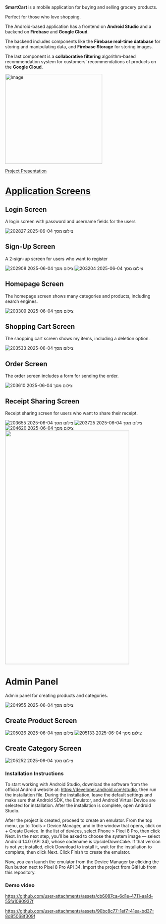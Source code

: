 **SmartCart** is a mobile application for buying and selling grocery products.

Perfect for those who love shopping.

The Android-based application has a frontend on **Android Studio** and a backend on **Firebase** and **Google Cloud**.


The backend includes components like the **Firebase real-time database** for storing and manipulating data, and **Firebase Storage** for storing images.


The last component is a **collaborative filtering** algorithm-based recommendation system for customers' recommendations of products on the **Google Cloud**.

<img width="313" height="289" alt="Image" src="https://github.com/user-attachments/assets/defd3889-a329-4eaf-aca3-0d0a8bda8ff6" />

[Project Presentation](https://github.com/user-attachments/files/21995432/MOBILE.pptx)




<h1><u>Application Screens</u></h1>

## Login Screen
A login screen with password and username fields for the users

![צילום מסך 2025-06-04 202827](https://github.com/user-attachments/assets/e0128cf4-8b8d-42bc-81da-2f4da1518369)


## Sign-Up Screen
A 2-sign-up screen for users who want to register

![צילום מסך 2025-06-04 202908](https://github.com/user-attachments/assets/11e1d01b-5278-49a4-84c5-540bbe0f8482)
![צילום מסך 2025-06-04 203204](https://github.com/user-attachments/assets/55e0a96a-486a-4270-b86f-34675245569b)

## Homepage Screen
The homepage screen shows many categories and products, including search engines.

![צילום מסך 2025-06-04 203309](https://github.com/user-attachments/assets/ce347c42-a0f1-45f4-8949-b35fee18bbf8)
## Shopping Cart Screen
The shopping cart screen shows my items, including a deletion option.

![צילום מסך 2025-06-04 203533](https://github.com/user-attachments/assets/da80c395-546a-48f5-aff8-78a79af00ec3)
## Order Screen
The order screen includes a form for sending the order.

![צילום מסך 2025-06-04 203610](https://github.com/user-attachments/assets/1b178dc1-5b6a-41e9-bb19-4605523d4253)


## Receipt Sharing Screen
Receipt sharing screen for users who want to share their receipt.

![צילום מסך 2025-06-04 203655](https://github.com/user-attachments/assets/faad7ab2-d045-48d0-9ba7-b9d03aa194e5)
![צילום מסך 2025-06-04 203725](https://github.com/user-attachments/assets/93f3b5fb-43ad-4617-b995-164d0d71540d)
![צילום מסך 2025-06-04 204620](https://github.com/user-attachments/assets/7719f309-6c98-4f68-b331-31359d735021)
<img src="https://github.com/user-attachments/assets/9f33d478-ba53-4111-b6b3-dae60f91bd82" width="400" height="750" />

# Admin Panel
Admin panel for creating products and categories.

 ![צילום מסך 2025-06-04 204955](https://github.com/user-attachments/assets/cac97197-6ad3-4c36-995a-7fdf5b18e98f)

## Create Product Screen
![צילום מסך 2025-06-04 205026](https://github.com/user-attachments/assets/6efaf959-844e-42d4-82be-e0bf69985b7a)
![צילום מסך 2025-06-04 205133](https://github.com/user-attachments/assets/7f166ed4-b1b2-48c0-b54f-e483c5f2dc0c)
## Create Category Screen
![צילום מסך 2025-06-04 205252](https://github.com/user-attachments/assets/6060ebf3-143f-40f8-aedb-911f297144f9)

### Installation Instructions
To start working with Android Studio, download the software from the official Android website at: https://developer.android.com/studio, then run the installation file. During the installation, leave the default settings and make sure that Android SDK, the Emulator, and Android Virtual Device are selected for installation. After the installation is complete, open Android Studio.

After the project is created, proceed to create an emulator. From the top menu, go to Tools > Device Manager, and in the window that opens, click on + Create Device. In the list of devices, select Phone > Pixel 8 Pro, then click Next. In the next step, you’ll be asked to choose the system image — select Android 14.0 (API 34), whose codename is UpsideDownCake. If that version is not yet installed, click Download to install it, wait for the installation to complete, then click Next. Click Finish to create the emulator.

Now, you can launch the emulator from the Device Manager by clicking the Run button next to Pixel 8 Pro API 34. 
Import the project from GitHub from this repository.

### Demo video


https://github.com/user-attachments/assets/cb6087ca-6d1e-4711-aa1d-55fa1090937f


https://github.com/user-attachments/assets/90bc8c77-1ef7-41ea-bd37-8d85068f309f



